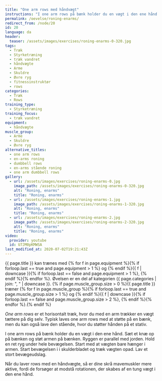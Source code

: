 ```yaml
---
title: "One arm rows med håndvægt"
instructions: "I one arm rows på bænk holder du en vægt i den ene hånd. Sæt et knæ op på bænken og støt armen på bænken. Ryggen er parallel med jorden. Hold en ret ryg under hele bevægelsen. Start med at vægten bare hænger i armen. Start bevægelsen i i skulderbladet og træk vægten opad. Lav et stort bevægeudslag."
permalink: /oevelse/roning-enarms/
redirect_from: /node/20
id: 20
language: da
header:
  teaser: /assets/images/exercises/roning-enarms-0-320.jpg
tags:
  - Træk
  - Styrketræning
  - træk vandret
  - håndvægte
  - Arme
  - Skuldre
  - Øvre ryg
  - fitnessinstruktør
  - rows
categories:
  - Træk
  - Rows
training_type:
  - Styrketræning
training_focus:
  - træk vandret
equipment:
  - håndvægte
muscle_group:
  - Arme
  - Skuldre
  - Øvre ryg
alternative_titles:
  - one arm rows
  - en-arms roning
  - dumbbell rows
  - en-arms stående roning
  - one arm dumbbell rows
gallery:
  - url: /assets/images/exercises/roning-enarms-0.jpg
    image_path: /assets/images/exercises/roning-enarms-0-320.jpg
    alt: "Roning, enarms"
    title: "Roning, enarms"
  - url: /assets/images/exercises/roning-enarms-1.jpg
    image_path: /assets/images/exercises/roning-enarms-1-320.jpg
    alt: "Roning, enarms"
    title: "Roning, enarms"
  - url: /assets/images/exercises/roning-enarms-2.jpg
    image_path: /assets/images/exercises/roning-enarms-2-320.jpg
    alt: "Roning, enarms"
    title: "Roning, enarms"
video:
  provider: youtube
  id: U7JM0pKMWSA
last_modified_at: 2020-07-02T19:21:43Z
---
```

{{ page.title }} kan trænes med {% for f in page.equipment %}{% if forloop.last == true and page.equipment > 1 %} og {% endif %}{{ f | downcase  }}{% if forloop.last == false and page.equipment > 1 %}, {% endif %}{% endfor %}. Øvelsen er en del af kategorien {{ page.categories | join: ", " | downcase }}. {% if page.muscle_group.size > 0 %}{{ page.title }} træner {% for f in page.muscle_group %}{% if forloop.last == true and page.muscle_group.size > 1 %} og {% endif %}{{ f | downcase }}{% if forloop.last == false and page.muscle_group.size > 2 %}, {% endif %}{% endfor %}.{% endif %}

_One arm rows_ er et horisontalt træk, hvor du med en arm trækker en vægt tættere på dig selv. Typisk laves one arm rows med at støtte på en bænk, men du kan også lave den stående, hvor du støtter hånden på et stativ.

I one arm rows på bænk holder du en vægt i den ene hånd. Sæt et knæ op på bænken og støt armen på bænken. Ryggen er parallel med jorden. Hold en ret ryg under hele bevægelsen. Start med at vægten bare hænger i armen. Start bevægelsen i i skulderbladet og træk vægten opad. Lav et stort bevægeudslag.

Når du laver rows med en håndvægte, så er dine skrå mavemuskler mere aktive, fordi de forsøger at modstå rotationen, der skabes af en tung vægt i den ene hånd.
